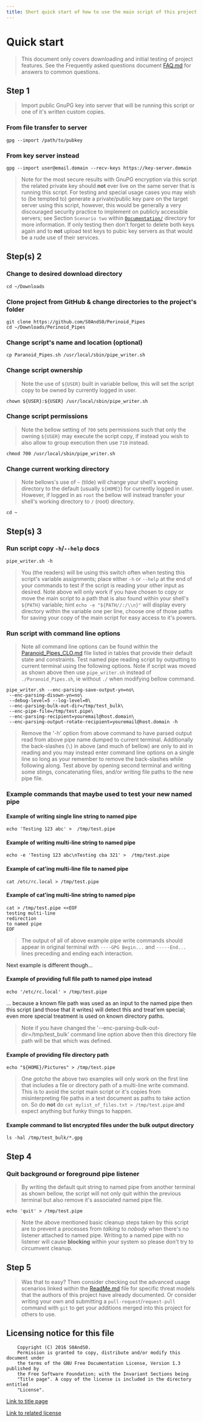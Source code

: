 ```yaml
---
title: Short quick start of how to use the main script of this project
---
```


# Quick start

> This document only covers downloading and initial testing of
> project features. See the Frequently asked questions
> document [FAQ.md](FAQ.md) for answers to common questions.

## Step 1

> Import public GnuPG key into server that will be running this script or one of
> it's written custom copies.

### From file transfer to server

```
gpg --import /path/to/pubkey
```

### From key server instead

```
gpg --import user@email.domain --recv-keys https://key-server.domain
```

> Note for the most secure results with GnuPG encryption via this script the
> related private key should **not** ever live on the same server that is
> running this script. For testing and special usage cases you may wish to
> (be tempted to) generate a private/public key pare on the target server using
> this script, however, this would be generally a very discouraged security
> practice to implement on publicly accessible servers; see Section
> `Scenario two` within [`Documentation/`](Documentation/) directory for more
> information. If only testing then don't forget to delete both keys again and
> to **not** upload test keys to pubic key servers as that would be a rude use
> of their services.

## Step(s) 2

### Change to desired download directory

```
cd ~/Downloads
```

### Clone project from GitHub & change directories to the project's folder

```
git clone https://github.com/S0AndS0/Perinoid_Pipes
cd ~/Downloads/Perinoid_Pipes
```

### Change script's name and location (optional)

```
cp Paranoid_Pipes.sh /usr/local/sbin/pipe_writer.sh
```

### Change script ownership

> Note the use of `${USER}` built in variable bellow, this will set the script
> copy to be owned by currently logged in user.

```
chown ${USER}:${USER} /usr/local/sbin/pipe_writer.sh
```

### Change script permissions

> Note the bellow setting of `700` sets permissions such that only the owning
> `${USER}` may execute the script copy, if instead you wish to also allow to
> group execution then use `710` instead.

```
chmod 700 /usr/local/sbin/pipe_writer.sh
```

### Change current working directory

> Note bellows's use of `~` (tilde) will change your shell's working directory to
> the default (usually `${HOME}`) for currently logged in user. However, if logged
> in as `root` the bellow will instead transfer your shell's working directory to
> `/` (root) directory.

```
cd ~
```

## Step(s) 3

### Run script copy `-h`/`--help` docs

```
pipe_writer.sh -h
```

> You (the readers) will be using this switch often when testing this script's
> variable assignments; place either `-h` or `--help` at the end of your commands
> to test if the script is reading your other input as desired.
> Note above will only work if you have chosen to copy or move the main
> script to a path that is also found within your shell's `${PATH}` variable;
> hint `echo -e "${PATH//:/\\n}"` will display every directory within the
> variable one per line, choose one of those paths for saving your copy of the
> main script for easy access to it's powers.

### Run script with command line options

> Note all command line options can be found within
> the [Paranoid_Pipes_CLO.md](Documentation/Paranoid_Pipes_CLO.md) file listed
> in tables that provide their default state and constraints.
> Test named pipe reading script by outputting to current terminal using the
> following options. Note if script was moved as shown above then use
> `pipe_writer.sh` instead of `./Paranoid_Pipes.sh`, ie without `./` when
> modifying bellow command.

```
pipe_writer.sh --enc-parsing-save-output-yn=no\
 --enc-parsing-disown-yn=no\
 --debug-level=5 --log-level=0\
 --enc-parsing-bulk-out-dir=/tmp/test_bulk\
 --enc-pipe-file=/tmp/test.pipe\
 --enc-parsing-recipient=youremail@host.domain\
 --enc-parsing-output-rotate-recipient=youremail@host.domain -h
```

> Remove the '-h' option from above command to have parsed output read from
> above pipe name dumped to current terminal. Additionally the back-slashes
> (`\`) in above (and much of bellow) are only to aid in reading and you may
> instead enter command line options on a single line so long as your remember
> to remove the back-slashes while following along.
> Test above by opening second terminal and writing some stings, concatenating
> files, and/or writing file paths to the new pipe file.

### Example commands that maybe used to test your new named pipe

#### Example of writing single line string to named pipe

```
echo 'Testing 123 abc' >  /tmp/test.pipe
```

#### Example of writing multi-line string to named pipe

```
echo -e 'Testing 123 abc\nTesting cba 321' >  /tmp/test.pipe
```

#### Example of cat'ing multi-line file to named pipe

```
cat /etc/rc.local > /tmp/test.pipe
```

#### Example of cat'ing multi-line string to named pipe

```
cat > /tmp/test.pipe <<EOF
testing multi-line
redirection
to named pipe
EOF
```

> The output of all of above example pipe write commands should appear in
> original terminal with `----GPG Begin...` and `-----End...` lines preceding
> and ending each interaction.

Next example is different though...

#### Example of providing full file path to named pipe instead

```
echo '/etc/rc.local' > /tmp/test.pipe
```

... because a known file path was used as an input to the named pipe then this
 script (and those that it writes) will detect this and treat'em special; even
 more special treatment is used on known directory paths.

> Note if you have changed the '--enc-parsing-bulk-out-dir=/tmp/test_bulk' command
> line option above then this directory file path will be that which was defined.

#### Example of providing file directory path

```
echo "${HOME}/Pictures" > /tmp/test.pipe
```

> One *gotcha* the above two examples will only work on the first line that
> includes a file or directory path of a multi-line write command. This is to
> avoid the script main script or it's copies from misinterpreting file paths
> in a text document as paths to take action on. So do **not** do
> `cat mylist_of_files.txt > /tmp/test.pipe` and expect anything but funky
> things to happen.

#### Example command to list encrypted files under the bulk output directory

```
ls -hal /tmp/test_bulk/*.gpg
```

## Step 4

### Quit background or foreground pipe listener

> By writing the default quit string to named pipe from another terminal as
> shown bellow, the script will not only quit within the previous terminal but
> also remove it's associated named pipe file.

```
echo 'quit' > /tmp/test.pipe
```

> Note the above mentioned basic cleanup steps taken by this script are to
> prevent a processes from *talking* to *nobody* when there's no listener
> attached to named pipe. Writing to a named pipe with no listener will cause
> **blocking** within your system so please don't try to circumvent cleanup.

## Step 5

> Was that to easy? Then consider checking out the advanced usage scenarios
> linked within the [ReadMe.md](Documentation/ReadMe.md) file for specific threat
> models that the authors of this project have already documented. Or consider
> writing your own and submitting a `pull-request`/`request-pull` command with
> `git` to get your additions merged into this project for others to use.

## Licensing notice for this file

```
    Copyright (C) 2016 S0AndS0.
    Permission is granted to copy, distribute and/or modify this document under
    the terms of the GNU Free Documentation License, Version 1.3 published by
    the Free Software Foundation; with the Invariant Sections being
    "Title page". A copy of the license is included in the directory entitled
    "License".
```

[Link to title page](Contributing_Financially.md)

[Link to related license](../Licenses/GNU_FDLv1.3_Documentation.md)
